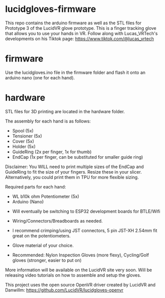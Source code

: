 # lucidgloves-firmware
This repo contains the arduino firmware as well as the STL files for Prototype 3 of the LucidVR glove prototype. This is a finger tracking glove that allows you to use your hands in VR. Follow along with Lucas_VRTech's developments on his Tiktok page:
https://www.tiktok.com/@lucas_vrtech

# firmware
Use the lucidgloves.ino file in the firmware folder and flash it onto an arduino nano (one for each hand).

# hardware
STL files for 3D printing are located in the hardware folder. 

The assembly for each hand is as follows:
* Spool (5x)
* Tensioner (5x)
* Cover (5x)
* Holder (5x)
* GuideRing (2x per finger, 1x for thumb)
* EndCap (1x per finger, can be substituted for smaller guide ring) 

Disclaimer: You WILL need to print multiple sizes of the EndCap and GuideRing to fit the size of your fingers. Resize these in your slicer. Alternatively, you could print them in TPU for more flexible sizing.

Required parts for each hand:
* WL b10k ohm Potentiometer (5x)
* Arduino (Nano)
 - Will eventually be switching to ESP32 development boards for BTLE/Wifi
* Wiring/Connectors/Breadboards as needed.
 - I recommend crimping/using JST connectors, 5 pin JST-XH 2.54mm fit great on the potentiometers.
* Glove material of your choice.
 - Recommended: Nylon Inspection Gloves (more flexy), Cycling/Golf gloves (stronger, easier to put on)

More information will be available on the LucidVR site very soon.
Will be releasing video tutorials on how to assemble and setup the gloves.


This project uses the open source OpenVR driver created by LucidVR and Danwillm:
https://github.com/LucidVR/lucidgloves-openvr
